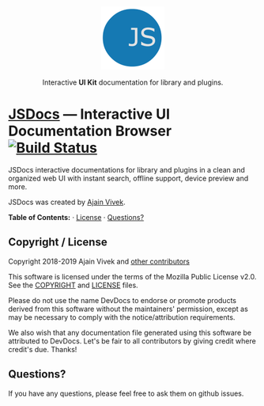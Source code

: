 <p align="center">
<a href="https://ajainvivek.github.io/jsdocs/" target="_blank">
<img alt="JSDocs" title="JSDocs" src="https://github.com/ajainvivek/jsdocs/blob/master/assets/logo.png" width="128">
</a>
</p>
<p align="center">Interactive <b>UI Kit</b> documentation for library and plugins.</p>

# [JSDocs](https://studio.jsdocs.io) — Interactive UI Documentation Browser [![Build Status](https://travis-ci.org/ajainvivek/jsdocs.svg?branch=master)](https://travis-ci.org/ajainvivek/jsdocs)

JSDocs interactive documentations for library and plugins in a clean and organized web UI with instant search, offline support, device preview and more.

JSDocs was created by [Ajain Vivek](https://github.com/ajainvivek).

**Table of Contents:** · [License](#copyright--license) · [Questions?](#questions)


## Copyright / License

Copyright 2018-2019 Ajain Vivek and [other contributors](https://github.com/ajainvivek/jsdocs/graphs/contributors)

This software is licensed under the terms of the Mozilla Public License v2.0. See the [COPYRIGHT](https://github.com/ajainvivek/jsdocs/blob/master/COPYRIGHT) and [LICENSE](https://github.com/ajainvivek/jsdocs/blob/master/LICENSE) files.

Please do not use the name DevDocs to endorse or promote products derived from this software without the maintainers' permission, except as may be necessary to comply with the notice/attribution requirements.

We also wish that any documentation file generated using this software be attributed to DevDocs. Let's be fair to all contributors by giving credit where credit's due. Thanks!

## Questions?

If you have any questions, please feel free to ask them on github issues.
